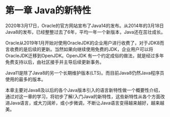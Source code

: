# 第一章 Java的新特性

2020年3月17日，Oracle的官方网站宣布了Java14的发布。从2014年的3月18日Java8的发布，已经整整过去了6年，平均一年一个新版本，Java还在茁壮成长。

Oracle从2019年1月开始对使用OracleJDK的企业用户进行收费了，对于JDK8而言收费的是后续的更新。当然如果向继续使用免费的JDK，企业用户可以将OracleJDK迁移到OpenJDK。OpenJDK 有一个约定成俗的做法，就是经过多年免费支持以后，由社区接手并主导后续更新事务。

Java11是除了Java8的另一个长期维护版本(LTS)。而目前Java8仍然Java程序员使用的最多的版本。

本章主要对Java8及以后的各个Java版本引入的语言新特性做一个概要性介绍，通过对这一章的学习，将初步了解/入门Java的新特性，这些新特性从各个方面改进Java语言，或大刀阔斧，或小步微调，不断让Java语言变得越来越好，越来越美。